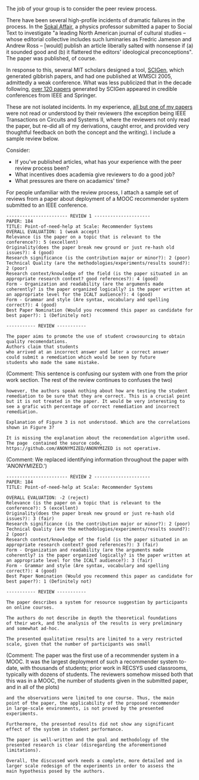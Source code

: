 The job of your group is to consider the peer review process.

There have been several high-profile incidents of dramatic failures in
the process. In the [Sokal
Affair](https://en.wikipedia.org/wiki/Sokal_affair), a physics
professor submitted a paper to Social Text to investigate "a leading
North American journal of cultural studies – whose editorial
collective includes such luminaries as Fredric Jameson and Andrew Ross
– [would] publish an article liberally salted with nonsense if (a) it
sounded good and (b) it flattered the editors' ideological
preconceptions". The paper was published, of course.

In response to this, several MIT scholars designed a tool,
[SCIGen](https://pdos.csail.mit.edu/archive/scigen/), which generated
gibbrish papers, and had one published at WMSCI 2005, admittedly a
weak conference. What was less publicized that in the decade
following, [over 120
papers](http://www.nature.com/news/publishers-withdraw-more-than-120-gibberish-papers-1.14763)
generated by SCIGen appeared in credible conferences from IEEE and
Springer.

These are not isolated incidents. In my experience, [all but one of my
papers](http://mitros.org/p/#scholarship) were not read or understood
by their reviewers (the exception being IEEE Transactions on Circuits
and Systems II, where the reviewers not only read the paper, but
re-did all of my derivations, caught error, and provided very
thoughtful feedback on both the concept and the writing). I include a
sample review below.

Consider:
* If you've published articles, what has your experience with the peer
  review process been?
* What incentives does academia give reviewers to do a good job?
* What pressures are there on acadamics' time?

For people unfamiliar with the review process, I attach a sample set
of reviews from a paper about deployment of a MOOC recommender system
submitted to an IEEE conference.

    ----------------------- REVIEW 1 ---------------------
    PAPER: 184
    TITLE: Point-of-need-help at Scale: Recommender Systems
    OVERALL EVALUATION: 1 (weak accept)
    Relevance (is the paper on a topic that is relevant to the conference?): 5 (excellent)
    Originality(does the paper break new ground or just re-hash old issues?): 4 (good)
    Research significance (is the contribution major or minor?): 2 (poor)
    Technical Quality (are the methodologies/experiments/results sound?): 2 (poor)
    Research context/knowledge of the field (is the paper situated in an appropriate research context? good references?): 4 (good)
    Form - Organization and readability (are the arguments made coherently? is the paper organized logically? is the paper written at an appropriate level for the ICALT audience?): 4 (good)
    Form - Grammar and style (Are syntax, vocabulary and spelling correct?): 4 (good)
    Best Paper Nomination (Would you recommend this paper as candidate for best paper?): 1 (Definitely not)

    ----------- REVIEW -----------

    The paper aims to promote the use of student crowsourcing to obtain
    quality recomendations.
    Authors claim that students
    who arrived at an incorrect answer and later a correct answer
    could submit a remediation which would be seen by future
    students who made the same mistake.

(Comment: This sentence is confusing our system with one from the prior work section. The rest of the review continues to confuses the two)

    however, the authors speak nothing about how are testing the student remediation to be sure that they are correct. This is a crucial point but it is not treated in the paper. It would be very interesting to see a grafic with percentage of correct remediation and incorrect remediation.
    
    Explanation of Figure 3 is not understood. Which are the correlations  shown in Figure 3?
    
    It is missing the explanation about the recomendation algorithm used. The page  contained the source code, https://github.com/ANONYMIZED/ANONYMIZED is not operative.

(Comment: We replaced identifying information throughout the paper with 'ANONYMIZED.')
    
    ----------------------- REVIEW 2 ---------------------
    PAPER: 184
    TITLE: Point-of-need-help at Scale: Recommender Systems

    OVERALL EVALUATION: -2 (reject)
    Relevance (is the paper on a topic that is relevant to the conference?): 5 (excellent)
    Originality(does the paper break new ground or just re-hash old issues?): 3 (fair)
    Research significance (is the contribution major or minor?): 2 (poor)
    Technical Quality (are the methodologies/experiments/results sound?): 2 (poor)
    Research context/knowledge of the field (is the paper situated in an appropriate research context? good references?): 3 (fair)
    Form - Organization and readability (are the arguments made coherently? is the paper organized logically? is the paper written at an appropriate level for the ICALT audience?): 3 (fair)
    Form - Grammar and style (Are syntax, vocabulary and spelling correct?): 4 (good)
    Best Paper Nomination (Would you recommend this paper as candidate for best paper?): 1 (Definitely not)
    
    ----------- REVIEW -----------

    The paper describes a system for resource suggestion by participants
    on online courses.
    
    The authors do not describe in depth the theoretical foundations
    of their work, and the analysis of the results is very preliminary
    and somewhat ad-hoc.
    
    The presented qualitative results are limited to a very restricted
    scale, given that the number of participants was small

(Comment: The paper was the first use of a recommender system in a MOOC. It was the largest deployment of such a recommender system to-date, with thousands of students; prior work in RECSYS used classrooms, typically with dozens of students. The reviewers somehow missed both that this was in a MOOC, the number of students given in the submitted paper, and in all of the plots)

    and the observations were limited to one course. Thus, the main
    point of the paper, the applicability of the proposed recommender
    in large-scale environments, is not proved by the presented
    experiments.
    
    Furthermore, the presented results did not show any significant
    effect of the system in student performance.
    
    The paper is well-written and the goal and methodology of the
    presented research is clear (disregarding the aforementioned
    limitations).
    
    Overall, the discussed work needs a complete, more detailed and in
    larger scale redesign of the experiments in order to assess the
    main hypothesis posed by the authors.